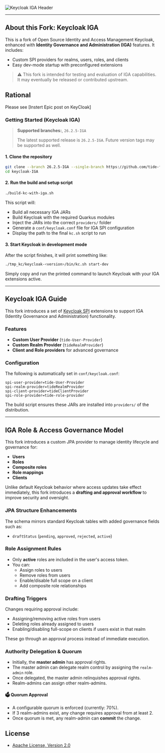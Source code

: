 ![Keycloak IGA Header](https://github.com/user-attachments/assets/bb1b7336-4566-49bb-85d3-4fbaad5fdf0e)

---

## About this Fork: Keycloak IGA

This is a fork of Open Source Identity and Access Management Keycloak, enhanced with **Identity Governance and Administration (IGA)** features. It includes:

- Custom SPI providers for realms, users, roles, and clients
- Easy dev-mode startup with preconfigured extensions

> ⚠️ This fork is intended for testing and evaluation of IGA capabilities. It may eventually be released or contributed upstream.

## Rational

Please see [Instert Epic post on KeyCloak]


### Getting Started (Keycloak IGA)

> **Supported branches:**, `26.2.5-IGA`
>
> The latest supported release is `26.2.5-IGA`. Future version tags may be supported as well.

#### 1. Clone the repository

```bash
git clone --branch 26.2.5-IGA --single-branch https://github.com/tide-foundation/keycloak-IGA.git
cd keycloak-IGA
```

#### 2. Run the build and setup script

```bash
./build-kc-with-iga.sh
```

This script will:

- Build all necessary IGA JARs
- Build Keycloak with the required Quarkus modules
- Inject the JARs into the correct `providers/` folder
- Generate a `conf/keycloak.conf` file for IGA SPI configuration
- Display the path to the final `kc.sh` script to run

#### 3. Start Keycloak in development mode

After the script finishes, it will print something like:

```bash
./tmp_kc/keycloak-<version>/bin/kc.sh start-dev
```

Simply copy and run the printed command to launch Keycloak with your IGA extensions active.

---

## Keycloak IGA Guide

This fork introduces a set of [Keycloak SPI](https://www.keycloak.org/docs/latest/server_development/#_providers) extensions to support IGA (Identity Governance and Administration) functionality.

### Features

- **Custom User Provider** (`tide-User-Provider`)
- **Custom Realm Provider** (`tideRealmProvider`)
- **Client and Role providers** for advanced governance

### Configuration

The following is automatically set in `conf/keycloak.conf`:

```properties
spi-user-provider=tide-User-Provider
spi-realm-provider=tideRealmProvider
spi-client-provider=tideClientProvider
spi-role-provider=tide-role-provider
```

The build script ensures these JARs are installed into `providers/` of the distribution.

---

## IGA Role & Access Governance Model

This fork introduces a custom JPA provider to manage identity lifecycle and governance for:

- **Users**
- **Roles**
- **Composite roles**
- **Role mappings**
- **Clients**

Unlike default Keycloak behavior where access updates take effect immediately, this fork introduces a **drafting and approval workflow** to improve security and oversight.

### JPA Structure Enhancements

The schema mirrors standard Keycloak tables with added governance fields such as:

- `draftStatus` (`pending`, `approved`, `rejected`, `active`)


### Role Assignment Rules

- Only **active** roles are included in the user's access token.
- You can:
  - Assign roles to users
  - Remove roles from users
  - Enable/disable full scope on a client
  - Add composite role relationships

### Drafting Triggers

Changes requiring approval include:

- Assigning/removing active roles from users
- Deleting roles already assigned to users
- Enabling/disabling full-scope on clients if users exist in that realm

These go through an approval process instead of immediate execution.

### Authority Delegation & Quorum

- Initially, the **master admin** has approval rights.
- The master admin can delegate realm control by assigning the `realm-admin` role.
- Once delegated, the master admin relinquishes approval rights.
- Realm-admins can assign other realm-admins.

#### 🗳 Quorum Approval

- A configurable quorum is enforced (currently: 70%).
- If 3 realm-admins exist, any change requires approval from at least 2.
- Once quorum is met, any realm-admin can **commit** the change.

## License

* [Apache License, Version 2.0](https://www.apache.org/licenses/LICENSE-2.0)
